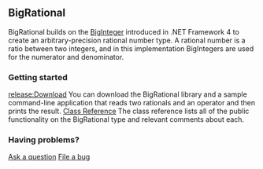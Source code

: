 ## BigRational
BigRational builds on the [BigInteger](http://msdn.microsoft.com/en-us/library/system.numerics.biginteger(VS.100).aspx) introduced in .NET Framework 4 to create an arbitrary-precision rational number type.  A rational number is a ratio between two integers, and in this implementation BigIntegers are used for the numerator and denominator.

### Getting started

[release:Download](42782)
You can download the BigRational library and a sample command-line application that reads two rationals and an operator and then prints the result.
[Class Reference](BigRational-Class-Reference.md)
The class reference lists all of the public functionality on the BigRational type and relevant comments about each.

### Having problems?

[Ask a question](http://bcl.codeplex.com/Thread/List.aspx)
[File a bug](http://bcl.codeplex.com/workitem/list/basic)
